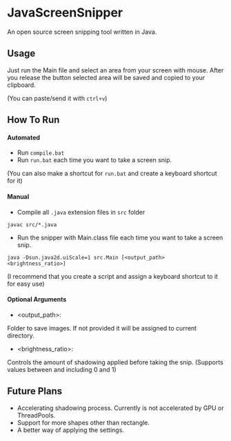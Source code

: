 
# JavaScreenSnipper
An open source screen snipping tool written in Java.

## Usage

Just run the Main file and select an area from your screen with mouse. After you release the button selected area will be saved and copied to your clipboard.

(You can paste/send it with `ctrl+v`)

## How To Run

#### Automated
- Run `compile.bat`
- Run `run.bat` each time you want to take a screen snip.

(You can also make a shortcut for `run.bat` and create a keyboard shortcut for it)

#### Manual
- Compile all `.java` extension files in `src` folder

 `javac src/*.java`
- Run the snipper with Main.class file each time you want to take a screen snip.

 `java -Dsun.java2d.uiScale=1 src.Main [<output_path> <brightness_ratio>]`

(I recommend that you create a script and assign a keyboard shortcut to it for easy use)

#### Optional Arguments
- <output_path>:

Folder to save images. If not provided it will be assigned to current directory.
- <brightness_ratio>:

Controls the amount of shadowing applied before taking the snip. (Supports values between and including 0 and 1)

## Future Plans
- Accelerating shadowing process. Currently is not accelerated by GPU or ThreadPools.
- Support for more shapes other than rectangle.
- A better way of applying the settings.
